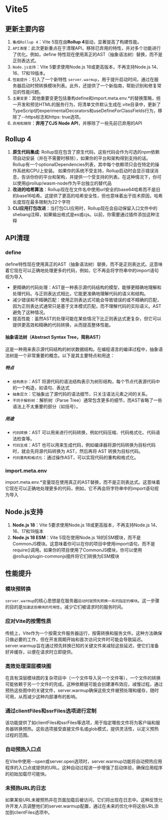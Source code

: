# Vite5

## 更新主要内容

1. `集成Rollup 4`：Vite 5现在由**Rollup 4**驱动，显著提高了构建性能。
2. `API清理`：此次更新重点在于清理API，移除已弃用的特性，并对多个功能进行了优化。例如，define 特性现在使用真正的AST（抽象语法树）替换，而不是正则表达式。
3. `Node.js支持`：Vite 5要求使用Node.js 18或更高版本，不再支持Node.js 14、16、17和19版本。
4. `性能提升`：引入了一个新特性 `server.warmup`，用于提升启动时间，通过在服务器启动时预转换模块列表。此外，还提供了一个新指南，帮助识别和修复常见的性能问题。
5. `主要变更`：其他重要变更包括重构define和import.meta.env.\*的替换策略，统一开发和预览HTML的服务行为，将清单文件默认生成在.vite目录中，更新了TypeScript的experimentalDecorators和useDefineForClassFields行为，移除了--https标志和https: true选项。
6. `弃用和移除`：**弃用了CJS Node API**，并移除了一些先前已弃用的API

## Rollup 4

1. **原生代码集成**: Rollup现在包含了原生代码，这些代码会作为可选的npm依赖项自动安装（并在不需要时移除），如果你的平台和架构得到支持的话。Rollup有一个optionalDependencies列表，其中每个依赖项只会在特定的操作系统和CPU上安装。
   如果你的系统不受支持，Rollup启动时会显示错误消息，告诉你你的平台和架构，并提供一个受支持的列表。在这种情况下，你可以使用@rollup/wasm-node作为平台独立的替代品
2. **改进的哈希算法**：Rollup现在在文件名中使用url安全的base64哈希而不是旧的base16哈希。这提供了更高的哈希安全性，但也意味着出于技术原因，哈希长度现在最多限制为22个字符
3. **CLI应用打包改进**：当打包CLI应用时，Rollup现在会自动保留入口文件中的shebang注释，如果输出格式是es或cjs。以前，你需要通过插件添加这种注释

## API清理

### **define**

define特性现在使用真正的AST（抽象语法树）替换，而不是正则表达式。这意味着它现在可以正确地处理更多的代码，例如，它不再会将字符串中的import语句视为导入

- 更精确的代码处理：AST是一种表示源代码结构的模型，能够更精确地理解和处理代码。与正则表达式相比，它能更准确地理解代码的语义和结构。
- 减少错误和不精确匹配：使用正则表达式可能会导致错误的或不精确的匹配，因为正则表达式通常只是基于文本模式匹配，而不理解代码的实际语义。AST避免了这种情况。
- 提高性能：虽然AST的处理可能在某些情况下比正则表达式更复杂，但它可以提供更高效和精确的代码转换，从而提高整体性能。

#### 抽象语法树（Abstract Syntax Tree，简称AST）

这是一种用来表示源代码结构的树状数据结构。在编程语言的编译过程中，抽象语法树是一个非常重要的概念。以下是其主要特点和用途：

##### 特点

- `结构表示`：AST 将源代码的语法结构表示为树形结构，每个节点代表源代码中的一个构造，如语句、表达式
- `抽象层次`：它抽象出了源代码的语法细节，只关注语法元素之间的关系。
- `不同于解析树`：解析树（Parse Tree）通常包含更多的细节，而AST省略了一些语法上不太重要的部分（如括号）。

##### 用途

- `代码转换`：AST 可以用来进行代码转换，例如代码压缩、代码格式化、代码语法检查等。
- `代码生成`：AST 也可以用来生成代码，例如编译器将源代码转换为目标代码时，就会先将源代码转换为 AST，然后再将 AST 转换为目标代码。
- `代码重构和格式化`：通过操作AST，可以实现代码的重构和格式化。

### **import.meta.env**

import.meta.env.\*变量现在使用真正的AST替换，而不是正则表达式。这意味着它现在可以正确地处理更多的代码，例如，它不再会将字符串中的import语句视为导入

## Node.js支持

1. **Node.js 18**：Vite 5要求使用Node.js 18或更高版本，不再支持Node.js 14、16、17和19版本
2. **Node.js 18 ESM**：Vite 5现在使用Node.js 18的ESM模块，而不是CommonJS模块。这意味着你可以在你的项目中使用import语句，而不是require()调用。如果你的项目使用了CommonJS模块，你可以使用@rollup/plugin-commonjs插件将它们转换为ESM模块

## 性能提升

### 模块预转换

`server.warmup`的核心思想是在服务器`启动时就预先转换一系列指定的模块`。这一步骤的目的是`加速这些模块的可用性`，减少它们被请求时的服务时间。

### 应对Vite的按需性质

传统上，Vite作为一个按需文件服务器运行，按需转换和服务文件。这种方法确保只做必要的工作，但在开发周期开始和首次访问文件时可能会导致延迟。server.warmup旨在通过预先转换已知的关键文件来减轻这些延迟，使它们准备好并缓存，以便在请求时立即提供。

### 高效处理深层模块图

在具有深层模块图的复杂项目中（一个文件导入另一个文件等），一个文件的转换可能依赖于另一个文件的完成。这种依赖链可能会创建瀑布效应，减慢过程。通过预热这些图中的关键文件，server.warmup确保这些文件被预处理和缓存，随时可用，从而减少这种内部瀑布的影响。

### 通过clientFiles和ssrFiles选项进行定制

该功能提供了如clientFiles和ssrFiles等选项，用于指定哪些文件将为客户端和服务器转换预热。这些选项接受直接文件名或glob模式，提供灵活性，以定义预热过程的范围。

### 自动预热入口点

在Vite中使用--open或server.open选项时，server.warmup功能将自动预热应用程序的入口点或提供的URL。这种自动过程进一步增强了启动体验，确保应用程序的初始加载尽可能快。

### 未预热URL的日志

如果某些URL未被预热并在页面加载后被访问，它们将出现在日志中。这种反馈允许开发人员调整他们的server.warmup配置，通过在未来的优化中将这些URL添加到clientFiles选项中。
